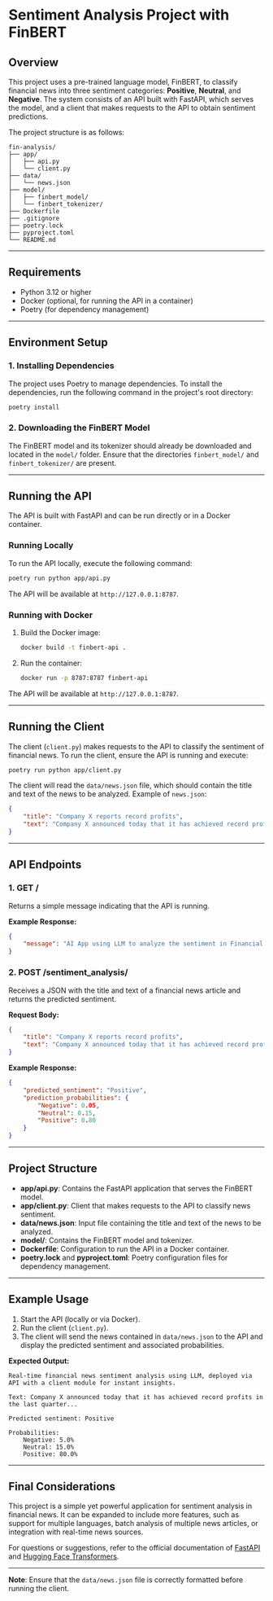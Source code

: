 
# Sentiment Analysis Project with FinBERT

## Overview

This project uses a pre-trained language model, FinBERT, to classify financial news into three sentiment categories: **Positive**, **Neutral**, and **Negative**. The system consists of an API built with FastAPI, which serves the model, and a client that makes requests to the API to obtain sentiment predictions.

The project structure is as follows:

```
fin-analysis/
├── app/
│   ├── api.py
│   └── client.py
├── data/
│   └── news.json
├── model/
│   ├── finbert_model/
│   └── finbert_tokenizer/
├── Dockerfile
├── .gitignore
├── poetry.lock
├── pyproject.toml
└── README.md
```

---

## Requirements

- Python 3.12 or higher
- Docker (optional, for running the API in a container)
- Poetry (for dependency management)

---

## Environment Setup

### 1. Installing Dependencies

The project uses Poetry to manage dependencies. To install the dependencies, run the following command in the project's root directory:

```bash
poetry install
```

### 2. Downloading the FinBERT Model

The FinBERT model and its tokenizer should already be downloaded and located in the `model/` folder. Ensure that the directories `finbert_model/` and `finbert_tokenizer/` are present.

---

## Running the API

The API is built with FastAPI and can be run directly or in a Docker container.

### Running Locally

To run the API locally, execute the following command:

```bash
poetry run python app/api.py
```

The API will be available at `http://127.0.0.1:8787`.

### Running with Docker

1. Build the Docker image:

    ```bash
    docker build -t finbert-api .
    ```

2. Run the container:

    ```bash
    docker run -p 8787:8787 finbert-api
    ```

The API will be available at `http://127.0.0.1:8787`.

---

## Running the Client

The client (`client.py`) makes requests to the API to classify the sentiment of financial news. To run the client, ensure the API is running and execute:

```bash
poetry run python app/client.py
```

The client will read the `data/news.json` file, which should contain the title and text of the news to be analyzed. Example of `news.json`:

```json
{
    "title": "Company X reports record profits",
    "text": "Company X announced today that it has achieved record profits in the last quarter..."
}
```

---

## API Endpoints

### 1. **GET /**  
Returns a simple message indicating that the API is running.

**Example Response:**
```json
{
    "message": "AI App using LLM to analyze the sentiment in Financial News"
}
```

### 2. **POST /sentiment_analysis/**  
Receives a JSON with the title and text of a financial news article and returns the predicted sentiment.

**Request Body:**
```json
{
    "title": "Company X reports record profits",
    "text": "Company X announced today that it has achieved record profits in the last quarter..."
}
```

**Example Response:**
```json
{
    "predicted_sentiment": "Positive",
    "prediction_probabilities": {
        "Negative": 0.05,
        "Neutral": 0.15,
        "Positive": 0.80
    }
}
```

---

## Project Structure

- **app/api.py**: Contains the FastAPI application that serves the FinBERT model.
- **app/client.py**: Client that makes requests to the API to classify news sentiment.
- **data/news.json**: Input file containing the title and text of the news to be analyzed.
- **model/**: Contains the FinBERT model and tokenizer.
- **Dockerfile**: Configuration to run the API in a Docker container.
- **poetry.lock** and **pyproject.toml**: Poetry configuration files for dependency management.

---

## Example Usage

1. Start the API (locally or via Docker).
2. Run the client (`client.py`).
3. The client will send the news contained in `data/news.json` to the API and display the predicted sentiment and associated probabilities.

**Expected Output:**
```
Real-time financial news sentiment analysis using LLM, deployed via API with a client module for instant insights.

Text: Company X announced today that it has achieved record profits in the last quarter...

Predicted sentiment: Positive

Probabilities:
    Negative: 5.0%
    Neutral: 15.0%
    Positive: 80.0%
```

---

## Final Considerations

This project is a simple yet powerful application for sentiment analysis in financial news. It can be expanded to include more features, such as support for multiple languages, batch analysis of multiple news articles, or integration with real-time news sources.

For questions or suggestions, refer to the official documentation of [FastAPI](https://fastapi.tiangolo.com/) and [Hugging Face Transformers](https://huggingface.co/transformers/).

--- 

**Note**: Ensure that the `data/news.json` file is correctly formatted before running the client.